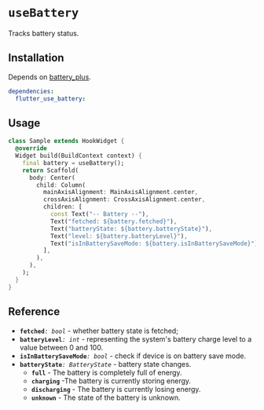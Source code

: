 # `useBattery`

Tracks battery status.

## Installation

Depends on [battery_plus](https://pub.dev/packages/battery_plus).

```yaml
dependencies:
  flutter_use_battery: 
```

## Usage

```dart
class Sample extends HookWidget {
  @override
  Widget build(BuildContext context) {
    final battery = useBattery();
    return Scaffold(
      body: Center(
        child: Column(
          mainAxisAlignment: MainAxisAlignment.center,
          crossAxisAlignment: CrossAxisAlignment.center,
          children: [
            const Text("-- Battery --"),
            Text("fetched: ${battery.fetched}"),
            Text("batteryState: ${battery.batteryState}"),
            Text("level: ${battery.batteryLevel}"),
            Text("isInBatterySaveMode: ${battery.isInBatterySaveMode}"),
          ],
        ),
      ),
    );
  }
}
```
## Reference

- **`fetched`**_`: bool`_ - whether battery state is fetched;
- **`batteryLevel`**_`: int`_ - representing the system's battery charge level to a value between 0 and 100.
- **`isInBatterySaveMode`**_`: bool`_ - check if device is on battery save mode.
- **`batteryState`**_`: BatteryState`_ - battery state changes.
  - **`full`** - The battery is completely full of energy.
  - **`charging`** -The battery is currently storing energy.
  - **`discharging`** - The battery is currently losing energy.
  - **`unknown`** - The state of the battery is unknown.